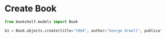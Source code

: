 # Create Book

```python
from bookshelf.models import Book

b1 = Book.objects.create(title="1984", author="George Orwell", publication_year=1949)
